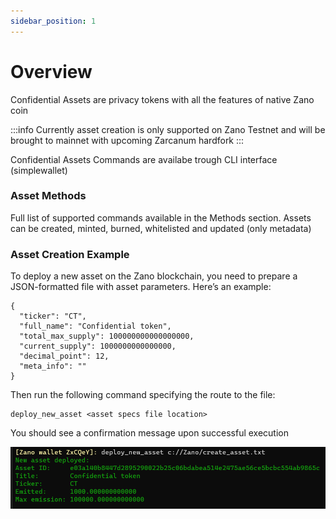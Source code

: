 ```yaml
---
sidebar_position: 1
---
```


# Overview

Confidential Assets are privacy tokens with all the features of native Zano coin

:::info
Currently asset creation is only supported on Zano Testnet and will be brought to mainnet with upcoming Zarcanum hardfork
:::

Confidential Assets Commands are availabe trough CLI interface (simplewallet)

### Asset Methods

Full list of supported commands available in the Methods section. Assets can be created, minted, burned, whitelisted and updated (only metadata)

### Asset Creation Example

To deploy a new asset on the Zano blockchain, you need to prepare a JSON-formatted file with asset parameters. Here’s an example:

```
{
  "ticker": "CT",
  "full_name": "Confidential token",
  "total_max_supply": 100000000000000000,
  "current_supply": 1000000000000000,
  "decimal_point": 12,
  "meta_info": ""
}
```

Then run the following command specifying the route to the file:

```
deploy_new_asset <asset specs file location>
```

You should see a confirmation message upon successful execution

![alt launch-asset-confirmation-message](../../../static/img/build/testnet-resources/how-to-launch-confidential-asset/launch-asset-confirmation-message.png "launch-asset-confirmation-message")
